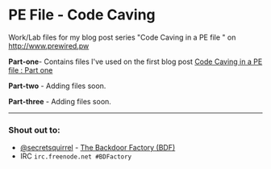 # PE File - Code Caving

Work/Lab files for my blog post series "Code Caving in a PE file " on http://www.prewired.pw

**Part-one**- Contains files I've used on the first blog post [Code Caving in a PE file : Part one](http://prewired.pw/2015/10/code-caving-part1.html)

**Part-two** - Adding files soon.

**Part-three** - Adding files soon.

----------------------
### Shout out to:

* [@secretsquirrel](https://github.com/secretsquirrel)  - [The Backdoor Factory (BDF)](https://github.com/secretsquirrel/the-backdoor-factory) 
* IRC ```irc.freenode.net #BDFactory```
